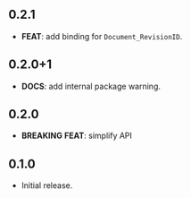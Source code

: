 ## 0.2.1

 - **FEAT**: add binding for `Document_RevisionID`.

## 0.2.0+1

 - **DOCS**: add internal package warning.

## 0.2.0

- **BREAKING** **FEAT**: simplify API

## 0.1.0

- Initial release.
